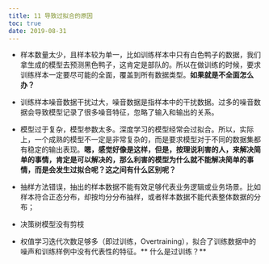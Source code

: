 ```yaml
---
title: 11 导致过拟合的原因
toc: true
date: 2019-08-31
---
```



  * 样本数量太少，且样本较为单一，比如训练样本中只有白色鸭子的数据，我们拿生成的模型去预测黑色鸭子，这肯定是部队的。所以在做训练的时候，要求训练样本一定要尽可能的全面，覆盖到所有数据类型。**如果就是不全面怎么办？**


  * 训练样本噪音数据干扰过大，噪音数据是指样本中的干扰数据。过多的噪音数据会导致模型记录了很多噪音特征，忽略了输入和输出的关系。


  * 模型过于复杂，模型参数太多。深度学习的模型经常会过拟合。所以，实际上，一个成熟的模型不一定是非常复杂的，而是要求模型对于不同的数据集都有稳定的输出表现。**嗯，感觉好像是这样，但是，按理说利害的人，来解决简单的事情，肯定是可以解决的，那么利害的模型为什么就不能解决简单的事情，而是会发生过拟合呢？这之间有什么区别呢？**


  * 抽样方法错误，抽出的样本数据不能有效足够代表业务逻辑或业务场景。比如样本符合正态分布，却按均分分布抽样，或者样本数据不能代表整体数据的分布；


  * 决策树模型没有剪枝


  * 权值学习迭代次数足够多（即过训练，Overtraining），拟合了训练数据中的噪声和训练样例中没有代表性的特征。** 什么是过训练？**

